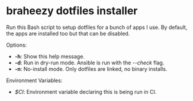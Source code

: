 # braheezy dotfiles installer
Run this Bash script to setup dotfiles for a bunch of apps I use. By default, the apps are installed too but that can be disabled.

Options:
- **-h**: Show this help message.
- **-d**: Run in dry-run mode. Ansible is run with the *--check* flag.
- **-n**: No-install mode. Only dotfiles are linked, no binary installs.

Environment Variables:
- *$CI*: Environment variable declaring this is being run in CI.
